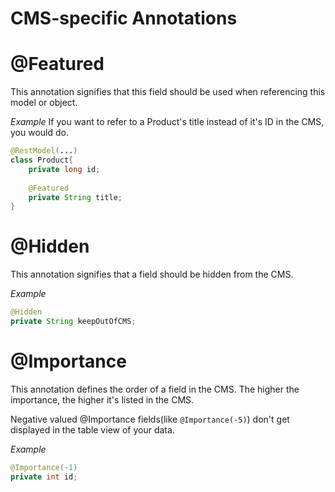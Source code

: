 # CMS-specific Annotations

# @Featured
This annotation signifies that this field should be used when referencing this model or object.

_Example_
If you want to refer to a Product's title instead of it's ID in the CMS, you would do.
```java
@RestModel(...)
class Product{
    private long id;
    
    @Featured
    private String title;
}
```

# @Hidden
This annotation signifies that a field should be hidden from the CMS.

_Example_
```java
@Hidden
private String keepOutOfCMS;
```

# @Importance
This annotation defines the order of a field in the CMS. The higher the importance, the higher it's listed in the CMS.

Negative valued @Importance fields(like `@Importance(-5)`) don't get displayed in the table view of your data.

_Example_
```java
@Importance(-1)
private int id;
```